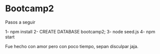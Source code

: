 # Bootcamp2

Pasos a seguir

1- npm install
2- CREATE DATABASE bootcamp2;
3- node seed.js
4- npm start

Fue hecho con amor pero con poco tiempo, sepan disculpar jaja.

